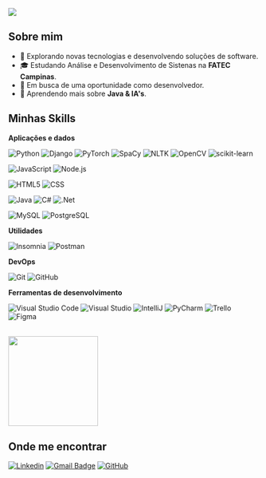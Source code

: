 ![](https://komarev.com/ghpvc/?username=buziodev&color=006bed)

## Sobre mim

- 🤔 Explorando novas tecnologias e desenvolvendo soluções de software.
- 🎓 Estudando Análise e Desenvolvimento de Sistenas na **FATEC Campinas**.
- 💼 Em busca de uma oportunidade como desenvolvedor.
- 🌱 Aprendendo mais sobre **Java & IA's**.

## Minhas Skills

**Aplicações e dados**

![Python](https://img.shields.io/badge/-Python-333333?style=flat&logo=python)
![Django](https://img.shields.io/badge/-Django-333333?style=flat&logo=django)
![PyTorch](https://img.shields.io/badge/-PyTorch-333333?style=flat&logo=pytorch)
![SpaCy](https://img.shields.io/badge/-SpaCy-333333?style=flat&logo=spacy)
![NLTK](https://img.shields.io/badge/-NLTK-333333?style=flat&logo=nltk)
![OpenCV](https://img.shields.io/badge/-OpenCV-333333?style=flat&logo=opencv)
![scikit-learn](https://img.shields.io/badge/-scikit--learn-333333?style=flat&logo=scikit-learn)

![JavaScript](https://img.shields.io/badge/-JavaScript-333333?style=flat&logo=javascript)
![Node.js](https://img.shields.io/badge/-Node.js-333333?style=flat&logo=node.js)

![HTML5](https://img.shields.io/badge/-HTML5-333333?style=flat&logo=HTML5)
![CSS](https://img.shields.io/badge/-CSS-333333?style=flat&logo=CSS3&logoColor=1572B6)

![Java](https://img.shields.io/badge/java-%23ED8B00.svg?style=for-the-badge&logo=openjdk&logoColor=white)
![C#](https://img.shields.io/badge/c%23-%23239120.svg?style=for-the-badge&logo=csharp&logoColor=white)
![.Net](https://img.shields.io/badge/.NET-5C2D91?style=for-the-badge&logo=.net&logoColor=white)

![MySQL](https://img.shields.io/badge/-MySQL-333333?style=flat&logo=mysql)
![PostgreSQL](https://img.shields.io/badge/-PostgreSQL-333333?style=flat&logo=postgresql)

**Utilidades**

![Insomnia](https://img.shields.io/badge/-Insomnia-333333?style=flat&logo=insomnia)
![Postman](https://img.shields.io/badge/-Postman-333333?style=flat&logo=postman)

**DevOps**

![Git](https://img.shields.io/badge/-Git-333333?style=flat&logo=git)
![GitHub](https://img.shields.io/badge/-GitHub-333333?style=flat&logo=github)

**Ferramentas de desenvolvimento**

![Visual Studio Code](https://img.shields.io/badge/Visual%20Studio%20Code-0078d7.svg?style=for-the-badge&logo=visual-studio-code&logoColor=white)
![Visual Studio](https://img.shields.io/badge/Visual%20Studio-5C2D91.svg?style=for-the-badge&logo=visual-studio&logoColor=white)
![IntelliJ](https://img.shields.io/badge/-IntelliJ-333333?style=flat&logo=intellij-idea)
![PyCharm](https://img.shields.io/badge/-PyCharm-333333?style=flat&logo=pycharm)
![Trello](https://img.shields.io/badge/-Trello-333333?style=flat&logo=trello&logoColor=007ACC)
![Figma](https://img.shields.io/badge/-Figma-333333?style=flat&logo=figma&logoColor=007ACC)

<br/>

<a href="https://github.com/buziodev" title="buziodev $">
  <img height="180em" src="https://github-readme-stats.vercel.app/api?username=buziodev&theme=dracula&show_icons=true" />
</a>

## Onde me encontrar

[![Linkedin](https://img.shields.io/badge/-buziodev-blue?style=flat-square&logo=Linkedin&logoColor=white&link=https://www.linkedin.com/in/buziodev)](https://www.linkedin.com/in/buziodev)
[![Gmail Badge](https://img.shields.io/badge/-buziodev@gmail.com-006bed?style=flat-square&logo=Gmail&logoColor=white&link=mailto:buziodev@gmail.com)](mailto:buziodev@gmail.com)
[![GitHub](https://img.shields.io/github/followers/buziodev?label=follow&style=social)](https://github.com/buziodev)
